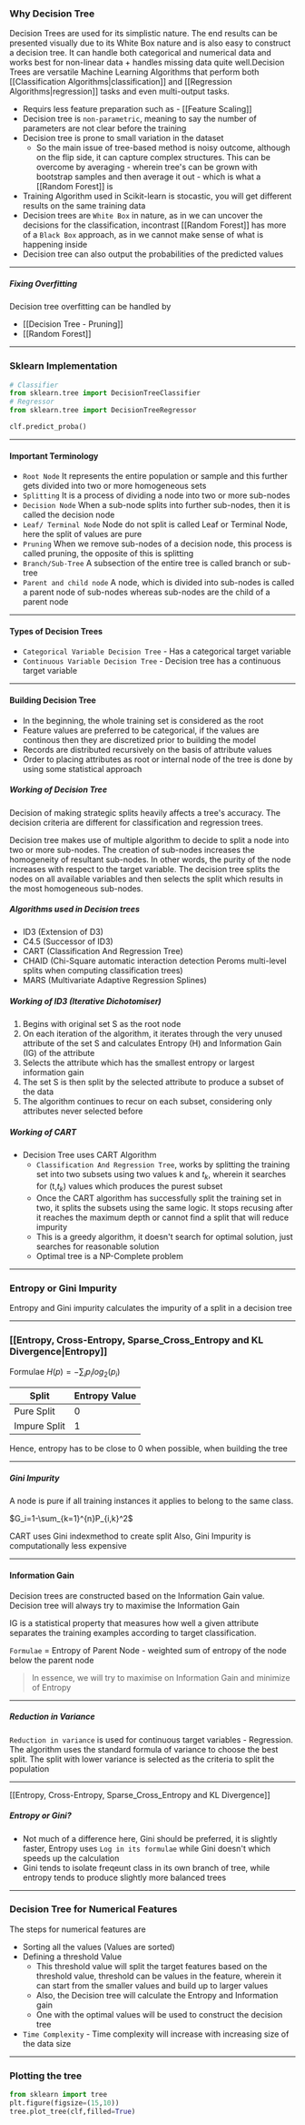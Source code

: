 ### Why Decision Tree

Decision Trees are used for its simplistic nature. The end results can be presented visually due to its White Box nature and is also easy to construct a decision tree. It can handle both categorical and numerical data and works best for non-linear data + handles missing data quite well.Decision Trees are versatile Machine Learning Algorithms that perform both [[Classification Algorithms|classification]] and [[Regression Algorithms|regression]] tasks and even multi-output tasks.

- Requirs less feature preparation such as - [[Feature Scaling]]
- Decision tree is `non-parametric`, meaning to say the number of parameters are not clear before the training
- Decision tree is prone to small variation in the dataset
	- So the main issue of tree-based method is noisy outcome, although on the flip side, it can capture complex structures. This can be overcome by averaging - wherein tree's can be grown with bootstrap samples and then average it out - which is what a [[Random Forest]] is
- Training Algorithm used in Scikit-learn is stocastic, you will get different results on the same training data
- Decision trees are `White Box` in nature, as in we can uncover the decisions for the classification, incontrast [[Random Forest]] has more of a `Black Box` approach, as in we cannot make sense of what is happening inside
- Decision tree can also output the probabilities of the predicted values

---
##### Fixing Overfitting

Decision tree overfitting can be handled by 
- [[Decision Tree - Pruning]]
- [[Random Forest]]

---
### Sklearn Implementation

```py
# Classifier
from sklearn.tree import DecisionTreeClassifier
# Regressor
from sklearn.tree import DecisionTreeRegressor
```

```py
clf.predict_proba()
```

---
#### Important Terminology
 
- `Root Node` It represents the entire population or sample and this further gets divided into two or more homogeneous sets
- `Splitting` It is a process of dividing a node into two or more sub-nodes
- `Decision Node` When a sub-node splits into further sub-nodes, then it is called the decision node
- `Leaf/ Terminal Node` Node do not split is called Leaf or Terminal Node, here the split of values are pure
- `Pruning` When we remove sub-nodes of a decision node, this process is called pruning, the opposite of this is splitting
- `Branch/Sub-Tree` A subsection of the entire tree is called branch or sub-tree
- `Parent and child node` A node, which is divided into sub-nodes is called a parent node of sub-nodes whereas sub-nodes are the child of a parent node

---
#### Types of Decision Trees

- `Categorical Variable Decision Tree` - Has a categorical target variable 
- `Continuous Variable Decision Tree` - Decision tree has a continuous target variable

---
#### Building Decision Tree
- In the beginning, the whole training set is considered as the root
- Feature values are preferred to be categorical, if the values are continous then they are discretized prior to building the model
- Records are distributed recursively on the basis of attribute values
- Order to placing attributes as root or internal node of the tree is done by using some statistical approach

##### Working of Decision Tree

Decision of making strategic splits heavily affects a tree's accuracy. The decision criteria are different for classification and regression trees. 

Decision tree makes use of multiple algorithm to decide to split a node into two or more sub-nodes. The creation of sub-nodes increases the homogeneity of resultant sub-nodes. In other words, the purity of the node increases with respect to the target variable. The decision tree splits the nodes on all available variables and then selects the split which results in the most homogeneous sub-nodes.

##### Algorithms used in Decision trees
- ID3 (Extension of D3)
- C4.5 (Successor of ID3)
- CART (Classification And Regression Tree)
- CHAID (Chi-Square automatic interaction detection Peroms multi-level splits when computing classification trees)
- MARS (Multivariate Adaptive Regression Splines)

##### Working of ID3 (Iterative Dichotomiser)
1. Begins with original set S as the root node
2. On each iteration of the algorithm, it iterates through the very unused attribute of the set S and calculates Entropy (H) and Information Gain (IG) of the attribute
3. Selects the attribute which has the smallest entropy or largest information gain
4. The set S is then split by the selected attribute to produce a subset of the data
5. The algorithm continues to recur on each subset, considering only attributes never selected before

##### Working of CART
- Decision Tree uses CART Algorithm
	- `Classification And Regression Tree`, works by splitting the training set into two subsets using two values k and $t_k$, wherein it searches for (t,$t_k$) values which produces the purest subset
	- Once the CART algorithm has successfully split the training set in two, it splits the subsets using the same logic. It stops recusing after it reaches the maximum depth or cannot find a split that will reduce impurity
	- This is a greedy algorithm, it doesn't search for optimal solution, just searches for reasonable solution
	- Optimal tree is a NP-Complete problem

--- 
### Entropy or Gini Impurity

Entropy and Gini impurity calculates the impurity of a split in a decision tree

---

### [[Entropy, Cross-Entropy, Sparse_Cross_Entropy and KL Divergence|Entropy]]

Formulae $H(p)=-\sum_{i}p_ilog_2(p_i)$

Split | Entropy Value
-------|-----------
Pure Split |  0
Impure Split | 1

Hence, entropy has to be close to 0 when possible, when building the tree

---
##### Gini Impurity

A node is pure if all training instances it applies to belong to the same class.

$G_i=1-\sum_{k=1}^{n}P_{i,k}^2$

CART uses Gini indexmethod to create split
Also, Gini Impurity is computationally less expensive

---
#### Information Gain 

Decision trees are constructed based on the Information Gain value. Decision tree will always try to maximise the Information Gain

IG is a statistical property that measures how well a given attribute separates the training examples according to target classification.

`Formulae` = Entropy of Parent Node - weighted sum of entropy of the node below the parent node

> In essence, we will try to maximise on Information Gain and minimize of Entropy

---
##### Reduction in Variance

`Reduction in variance` is used for continuous target variables - Regression. The algorithm uses the standard formula of variance to choose the best split. The split with lower variance is selected as the criteria to split the population

---

[[Entropy, Cross-Entropy, Sparse_Cross_Entropy and KL Divergence]]

##### Entropy or Gini?
- Not much of a difference here, Gini should be preferred, it is slightly faster, Entropy uses `Log in its formulae` while Gini doesn't which speeds up the calculation
- Gini tends to isolate freqeunt class in its own branch of tree, while entropy tends to produce slightly more balanced trees

---
### Decision Tree for Numerical Features

The steps for numerical features are 
- Sorting all the values (Values are sorted)
- Defining a threshold Value
	- This threshold value will split the target features based on the threshold value, threshold can be values in the feature, wherein it can start from the smaller values and build up to larger values
	- Also, the Decision tree will calculate the Entropy and Information gain
	- One with the optimal values will be used to construct the decision tree
- `Time Complexity` - Time complexity will increase with increasing size of the data size

---

### Plotting the tree

```py
from sklearn import tree
plt.figure(figsize=(15,10))
tree.plot_tree(clf,filled=True)
```


